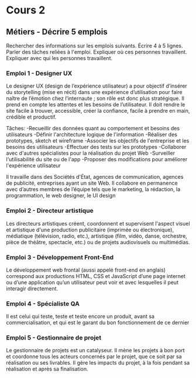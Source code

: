 # Cours 2
## Métiers - Décrire 5 emplois 
Rechercher des informations sur les emplois suivants. Écrire 4 à 5 lignes. Parler des tâches reliées à l'emploi. Expliquer où ces personnes travaillent. Expliquer avec qui les personnes travaillent. 

### Emploi 1 - Designer UX
Le designer UX (design de l’expérience utilisateur) a pour objectif d’insérer du storytelling (mise en récit) dans une expérience d’utilisation pour faire naître de l’émotion chez l’internaute ; son rôle est donc plus stratégique. Il prend en compte les attentes et les besoins de l’utilisateur. Il doit rendre le site facile à trouver, accessible, créer la confiance, facile à prendre en main, crédible et productif.

Tâches:
-Recueillir des données quant au comportement et besoins des utilisateurs
-Définir l'architecture logique de l'information
-Réaliser des prototypes, sketch et wireframe
-Associer les objectifs de l'entreprise et les besoins des utilisateurs
-Effectuer des tests sur les prototypes
-Collaborer avec d'autres spécialistes pour la réalisation du projet Web
-Surveiller l'utilisabilité du site ou de l'app
-Proposer des modifications pour améliorer l'expérience utilisateur

Il travaille dans des Sociétés d'État, agences de communication, agences de publicité, entreprises ayant un site Web.
Il collabore en permanence avec d’autres membres de l’équipe tels que le marketing, la rédaction, la programmation, le web designer, le UI design

### Emploi 2 - Directeur artistique
Les directeurs artistiques créent, coordonnent et supervisent l'aspect visuel et artistique d'une production publicitaire (imprimée ou électronique), médiatique (télévision, radio, etc.), artistique (film, vidéo, danse, orchestre, pièce de théâtre, spectacle, etc.) ou de projets audiovisuels ou multimédias.

### Emploi 3 - Développement Front-End
Le développement web frontal (aussi appelé front-end en anglais) correspond aux productions HTML, CSS et JavaScript d’une page internet ou d’une application qu’un utilisateur peut voir et avec lesquelles il peut interagir directement.

### Emploi 4 - Spécialiste QA
Il est celui qui teste, teste et teste encore un produit, avant sa commercialisation, et qui est le garant du bon fonctionnement de ce dernier

### Emploi 5 - Gestionnaire de projet
Le gestionnaire de projets est un catalyseur. Il mène les projets à bon port et coordonne tous les acteurs concernés par le projet, que ce soit par sa réalisation ou ses livrables. Il gère les impacts du projet, à la fois pendant sa réalisation et après sa finalisation. 

